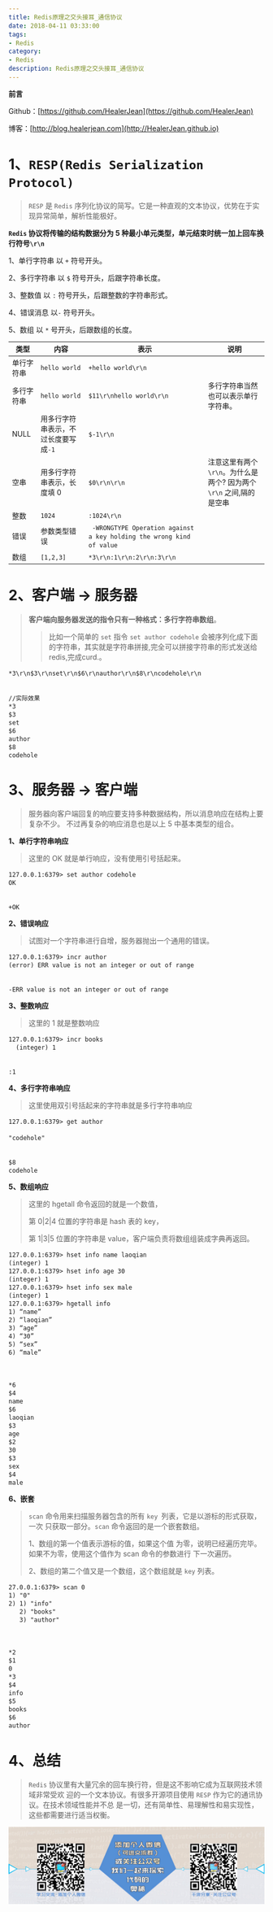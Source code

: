 ```yaml
---
title: Redis原理之交头接耳_通信协议
date: 2018-04-11 03:33:00
tags: 
- Redis
category: 
- Redis
description: Redis原理之交头接耳_通信协议
---
```


**前言**     

 Github：[https://github.com/HealerJean](https://github.com/HealerJean)         

 博客：[http://blog.healerjean.com](http://HealerJean.github.io)          





# 1、`RESP(Redis Serialization Protocol)`

> `RESP` 是 `Redis` 序列化协议的简写。它是一种直观的文本协议，优势在于实现异常简单，解析性能极好。   



**`Redis` 协议将传输的结构数据分为 5 种最小单元类型，单元结束时统一加上回车换行符号`\r\n`**     

1、单行字符串 以 `+` 符号开头。     

2、多行字符串 以 `$` 符号开头，后跟字符串长度。       

3、整数值 以 `:` 符号开头，后跟整数的字符串形式。      

4、错误消息 以`-` 符号开头。    

5、数组 以 `*` 号开头，后跟数组的长度。     



| 类型       | 内容                                 | 表示                                                         | 说明                                                         |
| ---------- | ------------------------------------ | ------------------------------------------------------------ | ------------------------------------------------------------ |
| 单行字符串 | `hello world`                        | `+hello world\r\n`                                           |                                                              |
| 多行字符串 | `hello world`                        | `$11\r\nhello world\r\n`                                     | 多行字符串当然也可以表示单行字符串。                         |
| NULL       | 用多行字符串表示，不过长度要写成`-1` | `$-1\r\n`                                                    |                                                              |
| 空串       | 用多行字符串表示，长度填 0           | `$0\r\n\r\n`                                                 | 注意这里有两个`\r\n`。为什么是两个? 因为两个`\r\n` 之间,隔的是空串 |
| 整数       | `1024 `                              | `:1024\r\n`                                                  |                                                              |
| 错误       | 参数类型错误                         | ` -WRONGTYPE Operation against a key holding the wrong kind of value` |                                                              |
| 数组       | `[1,2,3]`                            | `*3\r\n:1\r\n:2\r\n:3\r\n`                                   |                                                              |



# 2、客户端 -> 服务器

> **客户端向服务器发送的指令只有一种格式：多行字符串数组**。   
>
> > 比如一个简单的 `set` 指令 `set author codehole` 会被序列化成下面的字符串，其实就是字符串拼接,完全可以拼接字符串的形式发送给redis,完成curd.。    

```
*3\r\n$3\r\nset\r\n$6\r\nauthor\r\n$8\r\ncodehole\r\n


//实际效果
*3
$3
set
$6
author
$8
codehole
```





# 3、服务器 -> 客户端

> 服务器向客户端回复的响应要支持多种数据结构，所以消息响应在结构上要复杂不少。 不过再复杂的响应消息也是以上 5 中基本类型的组合。

**1、单行字符串响应**      

> 这里的 OK 就是单行响应，没有使用引号括起来。

```shell
127.0.0.1:6379> set author codehole
OK


+OK
```



**2、错误响应**    

> 试图对一个字符串进行自增，服务器抛出一个通用的错误。

```shell
127.0.0.1:6379> incr author
(error) ERR value is not an integer or out of range


-ERR value is not an integer or out of range
```



**3、整数响应**      

> 这里的 1 就是整数响应 

```shell
127.0.0.1:6379> incr books
  (integer) 1
  

:1
```



**4、多行字符串响应**   

>  这里使用双引号括起来的字符串就是多行字符串响应

```shell
127.0.0.1:6379> get author

"codehole"


$8 
codehole
```



**5、数组响应**       

> 这里的 hgetall 命令返回的就是一个数值，    
>
> 第 0|2|4 位置的字符串是 hash 表的 key，    
>
> 第 1|3|5 位置的字符串是 value，客户端负责将数组组装成字典再返回。

```shell
127.0.0.1:6379> hset info name laoqian
(integer) 1
127.0.0.1:6379> hset info age 30
(integer) 1
127.0.0.1:6379> hset info sex male
(integer) 1
127.0.0.1:6379> hgetall info
1) “name”
2) “laoqian”
3) “age”
4) “30”
5) “sex”
6) “male”



*6
$4
name
$6
laoqian
$3
age
$2
30
$3
sex
$4
male
```



**6、嵌套**    

>  `scan` 命令用来扫描服务器包含的所有 `key `列表，它是以游标的形式获取，一次 只获取一部分。`scan` 命令返回的是一个嵌套数组。
>
> 1、数组的第一个值表示游标的值，如果这个值 为零，说明已经遍历完毕。如果不为零，使用这个值作为 scan 命令的参数进行 下一次遍历。   
>
> 2、数组的第二个值又是一个数组，这个数组就是 `key` 列表。

```shell
27.0.0.1:6379> scan 0
1) "0"
2) 1) "info"
   2) "books"
   3) "author"



*2
$1
0
*3
$4 
info 
$5 
books
$6 
author
```



# 4、总结

> `Redis` 协议里有大量冗余的回车换行符，但是这不影响它成为互联网技术领域非常受欢 迎的一个文本协议。有很多开源项目使用 `RESP` 作为它的通讯协议。在技术领域性能并不总 是一切，还有简单性、易理解性和易实现性，这些都需要进行适当权衡。















![ContactAuthor](https://raw.githubusercontent.com/HealerJean/HealerJean.github.io/master/assets/img/artical_bottom.jpg)



<!-- Gitalk 评论 start  -->

<link rel="stylesheet" href="https://unpkg.com/gitalk/dist/gitalk.css">

<script src="https://unpkg.com/gitalk@latest/dist/gitalk.min.js"></script> 
<div id="gitalk-container"></div>    
 <script type="text/javascript">
    var gitalk = new Gitalk({
		clientID: `1d164cd85549874d0e3a`,
		clientSecret: `527c3d223d1e6608953e835b547061037d140355`,
		repo: `HealerJean.github.io`,
		owner: 'HealerJean',
		admin: ['HealerJean'],
		id: 'uEwNpACeyJ1QqdxK',
    });
    gitalk.render('gitalk-container');
</script> 




<!-- Gitalk end -->



